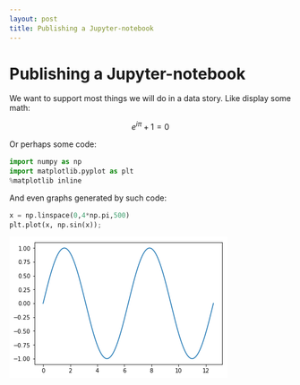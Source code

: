 ```yaml
---
layout: post
title: Publishing a Jupyter-notebook
---
```

# Publishing a Jupyter-notebook

We want to support most things we will do in a data story. Like display some math:

$$e^{i \pi}+1=0$$

Or perhaps some code:


```python
import numpy as np
import matplotlib.pyplot as plt
%matplotlib inline
```

And even graphs generated by such code:


```python
x = np.linspace(0,4*np.pi,500)
plt.plot(x, np.sin(x));
```


![png](../assets/nbfiles/2017-08-17-test_nb/2017-08-17-test_nb_4_0.png)

